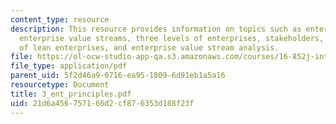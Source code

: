 ```yaml
---
content_type: resource
description: This resource provides information on topics such as enterprise perspective,
  enterprise value streams, three levels of enterprises, stakeholders, principles
  of lean enterprises, and enterprise value stream analysis.
file: https://ol-ocw-studio-app-qa.s3.amazonaws.com/courses/16-852j-integrating-the-lean-enterprise-fall-2005/21d6a456757166d2cf876353d188f23f_3_ent_principles.pdf
file_type: application/pdf
parent_uid: 5f2d46a9-0716-ea95-1809-6d91eb1a5a16
resourcetype: Document
title: 3_ent_principles.pdf
uid: 21d6a456-7571-66d2-cf87-6353d188f23f
---
```

